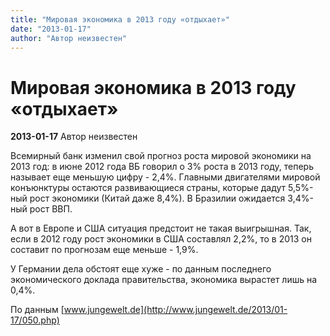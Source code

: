 ```yaml
---
title: "Мировая экономика в 2013 году «отдыхает»"
date: "2013-01-17"
author: "Автор неизвестен"
---
```


# Мировая экономика в 2013 году «отдыхает»

**2013-01-17** Автор неизвестен

Всемирный банк изменил свой прогноз роста мировой экономики на 2013 год: в июне 2012 года ВБ говорил о 3% роста в 2013 году, теперь называет еще меньшую цифру - 2,4%. Главными двигателями мировой конъюнктуры остаются развивающиеся страны, которые дадут 5,5%-ный рост экономики (Китай даже 8,4%). В Бразилии ожидается 3,4%-ный рост ВВП.

А вот в Европе и США ситуация предстоит не такая выигрышная. Так, если в 2012 году рост экономики в США составлял 2,2%, то в 2013 он составит по прогнозам еще меньше - 1,9%.

У Германии дела обстоят еще хуже - по данным последнего экономического доклада правительства, экономика вырастет лишь на 0,4%.

По данным [www.jungewelt.de](http://www.jungewelt.de/2013/01-17/050.php)